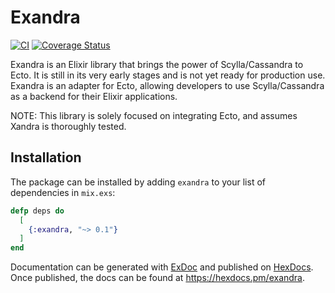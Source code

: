 # Exandra

[![CI](https://github.com/vinniefranco/exandra/actions/workflows/main.yml/badge.svg)](https://github.com/vinniefranco/exandra/actions/workflows/main.yml)
[![Coverage Status](https://coveralls.io/repos/github/vinniefranco/exandra/badge.svg?branch=main)](https://coveralls.io/github/vinniefranco/exandra?branch=main)

Exandra is an Elixir library that brings the power of Scylla/Cassandra to Ecto. It is still in its very early stages and is not yet ready for production use. Exandra is an adapter for Ecto, allowing developers to use Scylla/Cassandra as a backend for their Elixir applications.

NOTE: This library is solely focused on integrating Ecto, and assumes Xandra is thoroughly tested.

## Installation

The package can be installed
by adding `exandra` to your list of dependencies in `mix.exs`:

```elixir
defp deps do
  [
    {:exandra, "~> 0.1"}
  ]
end
```

Documentation can be generated with [ExDoc](https://github.com/elixir-lang/ex_doc)
and published on [HexDocs](https://hexdocs.pm). Once published, the docs can
be found at <https://hexdocs.pm/exandra>.
